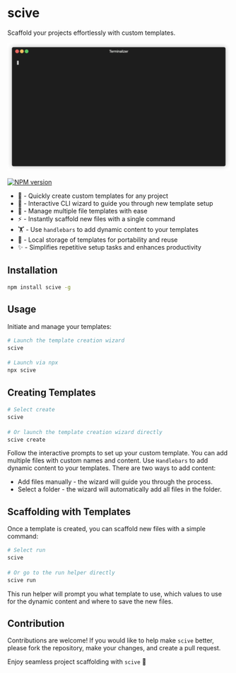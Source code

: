 # scive

Scaffold your projects effortlessly with custom templates.

![Demo](/.github/assets/demo.gif)

[![NPM version](https://img.shields.io/npm/v/scive?color=%2351A8DD&label=%20)](https://www.npmjs.com/package/scive)

-   🚀 - Quickly create custom templates for any project
-   🔮 - Interactive CLI wizard to guide you through new template setup
-   📑 - Manage multiple file templates with ease
-   ⚡ - Instantly scaffold new files with a single command
-   🏋️ - Use `handlebars` to add dynamic content to your templates
-   💾 - Local storage of templates for portability and reuse
-   ✨ - Simplifies repetitive setup tasks and enhances productivity

## Installation

```bash
npm install scive -g
```

## Usage

Initiate and manage your templates:

```bash
# Launch the template creation wizard
scive

# Launch via npx
npx scive
```

## Creating Templates

```bash
# Select create
scive

# Or launch the template creation wizard directly
scive create
```

Follow the interactive prompts to set up your custom template. You can add multiple files with custom names and content. Use `Handlebars` to add dynamic content to your templates. There are two ways to add content:

-   Add files manually - the wizard will guide you through the process.
-   Select a folder - the wizard will automatically add all files in the folder.

## Scaffolding with Templates

Once a template is created, you can scaffold new files with a simple command:

```bash
# Select run
scive

# Or go to the run helper directly
scive run
```

This run helper will prompt you what template to use, which values to use for the dynamic content and where to save the new files.

## Contribution

Contributions are welcome! If you would like to help make `scive` better, please fork the repository, make your changes, and create a pull request.

Enjoy seamless project scaffolding with `scive` 🚀
